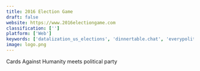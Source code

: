 ```yaml
---
title: 2016 Election Game
draft: false 
website: https://www.2016electiongame.com
classification: ['']
platform: ['Web']
keywords: ['datalization_us_elections', 'dinnertable.chat', 'everypolitician', 'gop_arcade', 'gerrymander', 'google_posts', 'leftright.news', 'mute', 'openvote', 'outvote', 'pepe_dapp', 'pollenize_america_2016', 'popup_trombone', 'redline', 'slack', 'trello', 'trump_cards', 'trump_donald', 'trump_tweets', 'trumped_up_cards', 'we_the_people']
image: logo.png
---
```

Cards Against Humanity meets political party